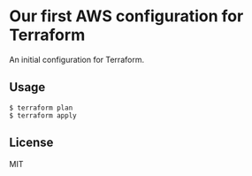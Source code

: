 # Our first AWS configuration for Terraform

An initial configuration for Terraform.

## Usage
```
$ terraform plan
$ terraform apply
```
## License

MIT